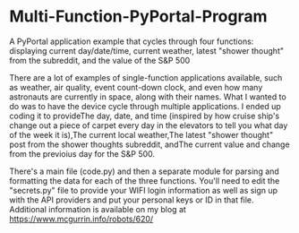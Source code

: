 # Multi-Function-PyPortal-Program
A PyPortal application example that cycles through four functions: displaying current day/date/time, current weather, latest "shower thought" from the subreddit, and the value of the S&amp;P 500

There are a lot of examples of single-function applications available, such as weather, air quality, event count-down clock, and even how many astronauts are currently in space, along with their names. What I wanted to do was to have the device cycle through multiple applications. I ended up coding it to provideThe day, date, and time (inspired by how cruise ship's change out a piece of carpet every day in the elevators to tell you what day of the week it is),The current local weather,The latest "shower thought" post from the shower thoughts subreddit, andThe current value and change from the previoius day for the S&P 500.

There's a main file (code.py) and then a separate module for parsing and formatting the data for each of the three functions. You'll need to edit the "secrets.py" file to provide your WIFI login information as well as sign up with the API providers and put your personal keys or ID in that file. Additional information is available on my blog at https://www.mcgurrin.info/robots/620/

